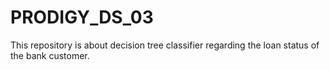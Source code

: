 # PRODIGY_DS_03
This repository is about decision tree classifier regarding the loan status of the bank customer.
